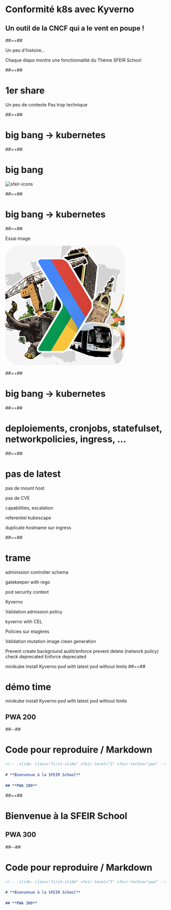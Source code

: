 <!-- .slide: class="transition left sfeir-bg-2" -->

# Conformité k8s avec Kyverno

## Un outil de la CNCF qui a le vent en poupe !

##==##

<!-- .slide: class="transition" -->

Un peu d'histoire...

Chaque diapo montre une fonctionnalité du Thème SFEIR School


<!-- .element: class="center" -->

##==##

# 1er share

Un peu de contexte
Pas trop technique


##==##

<!-- .slide: class="transition" -->

# big bang -> kubernetes

##==##


# big bang

![sfeir-icons](github)


##==##

<!-- .slide: class="transition" -->

# big bang -> kubernetes

##==##


Essai image

![badge second-badge](./assets/images/GDG-Logo-carre.png)

##==##

<!-- .slide: class="transition" -->

# big bang -> kubernetes

##==##

<!-- .slide: class="first-slide" sfeir-level="1" sfeir-techno="pwa" -->

# deploiements, cronjobs, statefulset, networkpolicies, ingress, ...


##==##

<!-- .slide: class="with-code" -->

# pas de latest

pas de mount host

pas de CVE

capabilities, escalation

referentiel kubescape

duplicate hostname sur ingress



<!-- .element: class="big-code" -->

##==##

<!-- .slide: class="first-slide" sfeir-level="2" sfeir-techno="pwa" -->

# trame

adminssion controller
schema

gatekeeper
  with rego

pod security context 

Kyverno

Validation admission policy

kyverno with CEL 

Policies sur etagères

Validation
mutation
image
clean
generation


Prevent create
background
audit/enforce
prevent delete (network policy)
check deprecated
Enforce deprecated




minikube
install Kyverno
pod with latest
pod without limits
##==##

<!-- .slide: class="first-slide" sfeir-level="2" sfeir-techno="pwa" -->

# démo time 

minikube
install Kyverno
pod with latest
pod without limits


## **PWA 200**

##--##

<!-- .slide: class="with-code" -->

# Code pour reproduire / Markdown

```markdown
<!-- .slide: class="first-slide" sfeir-level="2" sfeir-techno="pwa" -->

# **Bienvenue à la SFEIR School**

## **PWA 200**
```

<!-- .element: class="big-code" -->

##==##

<!-- .slide: class="first-slide" sfeir-level="3" sfeir-techno="pwa" -->

# **Bienvenue à la SFEIR School**

## **PWA 300**

##--##

<!-- .slide: class="with-code" -->

# Code pour reproduire / Markdown

```markdown
<!-- .slide: class="first-slide" sfeir-level="3" sfeir-techno="pwa" -->

# **Bienvenue à la SFEIR School**

## **PWA 300**
```

<!-- .element: class="big-code" -->
